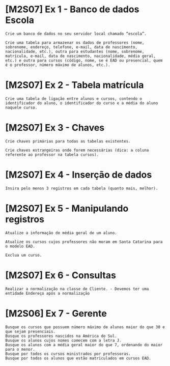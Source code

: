 # [M2S07] Ex 1 - Banco de dados Escola
```
Crie um banco de dados no seu servidor local chamado “escola”.

Crie uma tabela para armazenar os dados de professores (nome, sobrenome, endereço, telefone, e-mail, data de nascimento, nacionalidade, etc.), outra para estudantes (nome, sobrenome, matrícula, e-mail, data de nascimento, nacionalidade, média geral, etc.) e outra para cursos (código, nome, se é EAD ou presencial, quem é o professor, número máximo de alunos, etc.).
```
# [M2S07] Ex 2 - Tabela matrícula
```
Crie uma tabela de ligação entre alunos e cursos, contendo o identificador do aluno, o identificador do curso e a média do aluno naquele curso.
```
# [M2S07] Ex 3 - Chaves
```
Crie chaves primárias para todas as tabelas existentes.

Crie chaves estrangeiras onde forem necessárias (dica: a coluna referente ao professor na tabela cursos).
```
# [M2S07] Ex 4 - Inserção de dados
```
Insira pelo menos 3 registros em cada tabela (quanto mais, melhor).
```
# [M2S07] Ex 5 - Manipulando registros
```
Atualize a informação de média geral de um aluno.

Atualize os cursos cujos professores não moram em Santa Catarina para o modelo EAD.

Exclua um curso.
```
# [M2S07] Ex 6 - Consultas
```
Realizar a normalização na classe de Cliente. - Devemos ter uma entidade Endereço após a normalização
```
# [M2S06] Ex 7 - Gerente
```
Busque os cursos que possuem número máximo de alunos maior do que 30 e que sejam presenciais.
Busque os professores nascidos na América do Sul.
Busque os alunos cujos nomes comecem com a letra J.
Busque os alunos com a média geral maior do que 7, ordenando do maior para o menor.
Busque por todos os cursos ministrados por professoras.
Busque por todos os alunos que estão matriculados em cursos EAD.
```



